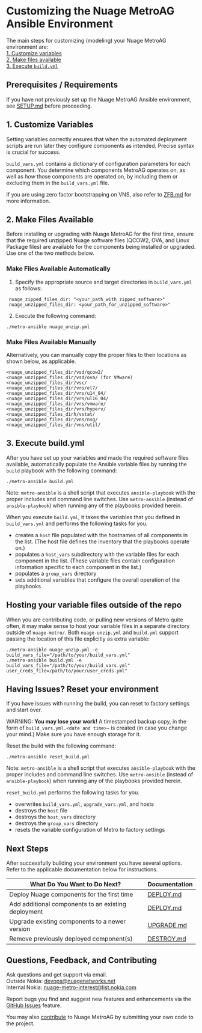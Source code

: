 # Customizing the Nuage MetroAG Ansible Environment
The main steps for customizing (modeling) your Nuage MetroAG environment are:  
[1. Customize variables](#customize-variables)  
[2. Make files available](#make-files-available)  
[3. Execute `build.yml`](#execute-build.yml)  
## Prerequisites / Requirements
If you have not previously set up the Nuage MetroAG Ansible environment, see [SETUP.md](SETUP.md) before proceeding.

## 1. Customize Variables
Setting variables correctly ensures that when the automated deployment scripts are run later they configure components as intended. Precise syntax is crucial for success.

`build_vars.yml` contains a dictionary of configuration parameters for each component. You determine which components MetroAG operates on, as well as *how* those components are operated on, by including them or excluding them in the `build_vars.yml` file.

If you are using zero factor bootstrapping on VNS, also refer to [ZFB.md](ZFB.md) for more information.

## 2. Make Files Available

Before installing or upgrading with Nuage MetroAG for the first time, ensure that the required unzipped Nuage software files (QCOW2, OVA, and Linux Package files) are available for the components being installed or upgraded. Use one of the two methods below.
### Make Files Available Automatically
1. Specify the appropriate source and target directories in `build_vars.yml` as follows:
```
 nuage_zipped_files_dir: "<your_path_with_zipped_software>"
 nuage_unzipped_files_dir: <your_path_for_unzipped_software>"
```
2. Execute the following command:
```
./metro-ansible nuage_unzip.yml
```
### Make Files Available Manually
Alternatively, you can manually copy the proper files to their locations as shown below, as applicable.

  ```
  <nuage_unzipped_files_dir/vsd/qcow2/
  <nuage_unzipped_files_dir/vsd/ova/ (for VMware)
  <nuage_unzipped_files_dir/vsc/
  <nuage_unzipped_files_dir/vrs/el7/
  <nuage_unzipped_files_dir/vrs/u14_04/
  <nuage_unzipped_files_dir/vrs/ul16_04/
  <nuage_unzipped_files_dir/vrs/vmware/
  <nuage_unzipped_files_dir/vrs/hyperv/
  <nuage_unzipped_files_dirh/vstat/
  <nuage_unzipped_files_dir/vns/nsg/
  <nuage_unzipped_files_dir/vns/util/
  ```

## 3. Execute build.yml

After you have set up your variables and made the required software files available, automatically populate the Ansible variable files by running the `build` playbook with the following command:

`./metro-ansible build.yml`

Note: `metro-ansible` is a shell script that executes `ansible-playbook` with the proper includes and command line switches. Use `metro-ansible` (instead of `ansible-playbook`) when running any of the playbooks provided herein.

When you execute `build.yml`, it takes the variables that you defined in `build_vars.yml` and performs the following tasks for you.

* creates a `host` file populated with the hostnames of all components in the list. (The host file defines the inventory that the playbooks operate on.)
* populates a `host_vars` subdirectory with the variable files for each component in the list. (These variable files contain configuration information specific to each component in the list.)
* populates a `group_vars` directory
* sets additional variables that configure the overall operation of the playbooks

## Hosting your variable files outside of the repo

When you are contributing code, or pulling new versions of Metro quite often, it may make sense to host your variable files in a separate directory outside of `nuage-metro/`.
Both `nuage-unzip.yml` and `build.yml` support passing the location of this file explicitly as extra variable:

```
./metro-ansible nuage_unzip.yml -e build_vars_file="/path/to/your/build_vars.yml"
./metro-ansible build.yml -e build_vars_file="/path/to/your/build_vars.yml" user_creds_file=/path/to/your/user_creds.yml"
```
## Having Issues? Reset your environment
If you have issues with running the build, you can reset to factory settings and start over.

WARNING: **You may lose your work!** A timestamped backup copy, in the form of `build_vars.yml.<date and time>~` is created (in case you change your mind.) Make sure you have enough storage for it.

Reset the build with the following command:
```
./metro-ansible reset_build.yml
```
Note: `metro-ansible` is a shell script that executes `ansible-playbook` with the proper includes and command line switches. Use `metro-ansible` (instead of `ansible-playbook`) when running any of the playbooks provided herein.

`reset_build.yml` performs the following tasks for you.
* overwrites `build_vars.yml`, `upgrade_vars.yml`, and hosts
* destroys the `host` file
* destroys the `host_vars` directory
* destroys the `group_vars` directory
* resets the variable configuration of Metro to factory settings

## Next Steps
After successfully building your environment you have several options. Refer to the applicable documentation below for instructions.

What Do You Want to Do Next? | Documentation
---- | ----
Deploy Nuage components for the first time | [DEPLOY.md](DEPLOY.md)
Add additional components to an existing deployment | [DEPLOY.md](DEPLOY.md)
Upgrade existing components to a newer version | [UPGRADE.md](UPGRADE.md)
Remove previously deployed component(s) | [DESTROY.md](DESTROY.md)

## Questions, Feedback, and Contributing
Ask questions and get support via email.  
  Outside Nokia: [devops@nuagenetworks.net](mailto:deveops@nuagenetworks.net "send email to nuage-metro project")  
  Internal Nokia: [nuage-metro-interest@list.nokia.com](mailto:nuage-metro-interest@list.nokia.com "send email to nuage-metro project")

Report bugs you find and suggest new features and enhancements via the [GitHub Issues](https://github.com/nuagenetworks/nuage-metro/issues "nuage-metro issues") feature.

You may also [contribute](CONTRIBUTING.md) to Nuage MetroAG by submitting your own code to the project.
